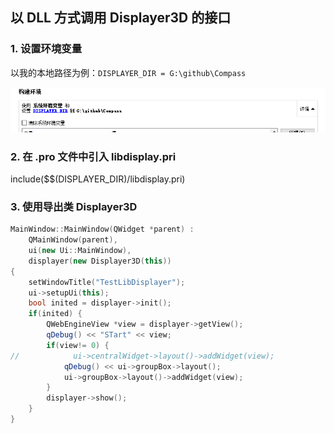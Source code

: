 ## 以 DLL 方式调用 Displayer3D 的接口

### 1. 设置环境变量

以我的本地路径为例：`DISPLAYER_DIR = G:\github\Compass`

![](./imgs/env_var.png)

### 2. 在 .pro 文件中引入 libdisplay.pri 

include($$(DISPLAYER_DIR)/libdisplay.pri)

### 3. 使用导出类 Displayer3D

```cpp
MainWindow::MainWindow(QWidget *parent) :
    QMainWindow(parent),
    ui(new Ui::MainWindow),
    displayer(new Displayer3D(this))
{
    setWindowTitle("TestLibDisplayer");
    ui->setupUi(this);
    bool inited = displayer->init();
    if(inited) {
        QWebEngineView *view = displayer->getView();
        qDebug() << "STart" << view;
        if(view!= 0) {
//            ui->centralWidget->layout()->addWidget(view);
            qDebug() << ui->groupBox->layout();
            ui->groupBox->layout()->addWidget(view);
        }
        displayer->show();
    }
}
```